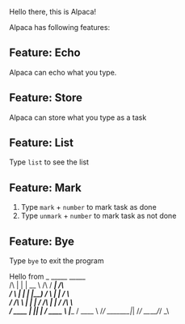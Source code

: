 Hello there, this is Alpaca! 
  
Alpaca has following features:

## Feature: Echo

Alpaca can echo what you type.

## Feature: Store

Alpaca can store what you type as a task

## Feature: List

Type `list` to see the list

## Feature: Mark

1. Type `mark` + `number` to mark task as done
2. Type `unmark` + `number` to mark task as not done

## Feature: Bye

Type `bye` to exit the program

Hello from
           _      _____        _____          
     /\   | |    |  __ \ /\   / ____|   /\    
    /  \  | |    | |__) /  \ | |       /  \   
   / /\ \ | |    |  ___/ /\ \| |      / /\ \  
  / ____ \| |____| |  / ____ \ |____ / ____ \ 
 /_/    \_\______|_| /_/    \_\_____/_/    \_\
                                              
                                              

